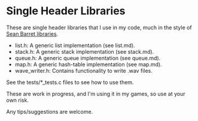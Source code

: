 # Single Header Libraries

These are single header libraries that I use in my code, much in the style of [Sean Barret libraries](https://github.com/nothings/stb).

* list.h: A generic list implementation (see list.md).
* stack.h: A generic stack implementation (see stack.md).
* queue.h: A generic queue implementation (see queue.md).
* map.h: A generic hash-table implementation (see map.md).
* wave_writer.h: Contains functionality to write .wav files.

See the tests/*_tests.c files to see how to use them.

These are work in progress, and I'm using it in my games, so use at your own risk.

Any tips/suggestions are welcome.
